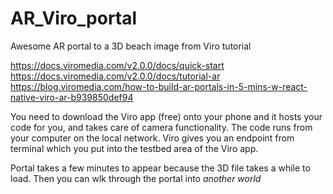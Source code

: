 # AR_Viro_portal

Awesome AR portal to a 3D beach image from Viro tutorial

https://docs.viromedia.com/v2.0.0/docs/quick-start
https://docs.viromedia.com/v2.0.0/docs/tutorial-ar
https://blog.viromedia.com/how-to-build-ar-portals-in-5-mins-w-react-native-viro-ar-b939850def94

You need to download the Viro app (free) onto your phone and it hosts your code for you, and takes care of camera functionality. The code runs from your computer on the local network. Viro gives you an endpoint from terminal which you put into the testbed area of the Viro app.

Portal takes a few minutes to appear because the 3D file takes a while to load. Then you can wlk through the portal into *another world*
